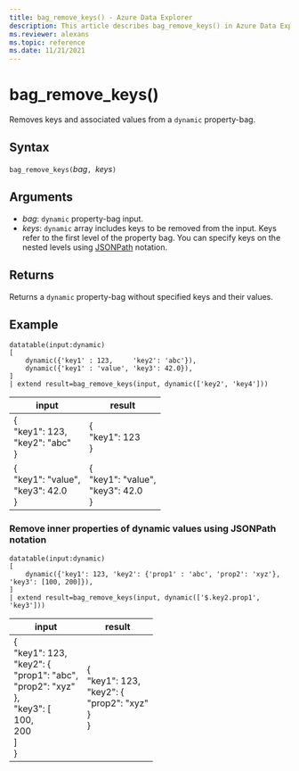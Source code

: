 ```yaml
---
title: bag_remove_keys() - Azure Data Explorer
description: This article describes bag_remove_keys() in Azure Data Explorer.
ms.reviewer: alexans
ms.topic: reference
ms.date: 11/21/2021
---
```

# bag_remove_keys()

Removes keys and associated values from a `dynamic` property-bag.

## Syntax

`bag_remove_keys(`*bag*`, `*keys*`)`

## Arguments

* *bag*: `dynamic` property-bag input.
* *keys*: `dynamic` array includes keys to be removed from the input. Keys refer to the first level of the property bag.
You can specify keys on the nested levels using [JSONPath](jsonpath.md) notation.

## Returns

Returns a `dynamic` property-bag without specified keys and their values.

## Example

<!-- csl: https://help.kusto.windows.net/Samples -->
```kusto
datatable(input:dynamic)
[
    dynamic({'key1' : 123,     'key2': 'abc'}),
    dynamic({'key1' : 'value', 'key3': 42.0}),
]
| extend result=bag_remove_keys(input, dynamic(['key2', 'key4']))
```

|input|result|
|---|---|
|{<br>  "key1": 123,<br>  "key2": "abc"<br>}|{<br>  "key1": 123<br>}|
|{<br>  "key1": "value",<br>  "key3": 42.0<br>}|{<br>  "key1": "value",<br>  "key3": 42.0<br>}|

### Remove inner properties of dynamic values using JSONPath notation

<!-- csl: https://help.kusto.windows.net/Samples -->
```kusto
datatable(input:dynamic)
[
    dynamic({'key1': 123, 'key2': {'prop1' : 'abc', 'prop2': 'xyz'}, 'key3': [100, 200]}),
]
| extend result=bag_remove_keys(input, dynamic(['$.key2.prop1', 'key3']))
```

|input|result|
|---|---|
|{<br>  "key1": 123,<br>  "key2": {<br>    "prop1": "abc",<br>    "prop2": "xyz"<br>  },<br>  "key3": [<br>    100,<br>    200<br>  ]<br>}|{<br>  "key1": 123,<br>  "key2": {<br>    "prop2": "xyz"<br>  }<br>}|
